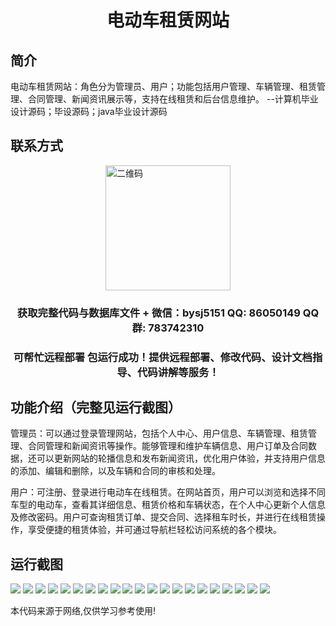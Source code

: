 <p><h1 align="center">电动车租赁网站</h1></p>

## 简介
电动车租赁网站：角色分为管理员、用户；功能包括用户管理、车辆管理、租赁管理、合同管理、新闻资讯展示等，支持在线租赁和后台信息维护。    --计算机毕业设计源码；毕设源码；java毕业设计源码


## 联系方式
<img src="https://bs-1329754181.cos.ap-shanghai.myqcloud.com/wx.jpg" alt="二维码" style="display: block; margin: 0 auto;" width="200px">
<p><h3 align="center">获取完整代码与数据库文件 + 微信：bysj5151 QQ: 86050149 QQ群: 783742310</h3></p>
<p><h3 align="center">可帮忙远程部署 包运行成功！提供远程部署、修改代码、设计文档指导、代码讲解等服务！</h3></p>

## 功能介绍（完整见运行截图）
管理员：可以通过登录管理网站，包括个人中心、用户信息、车辆管理、租赁管理、合同管理和新闻资讯等操作。能够管理和维护车辆信息、用户订单及合同数据，还可以更新网站的轮播信息和发布新闻资讯，优化用户体验，并支持用户信息的添加、编辑和删除，以及车辆和合同的审核和处理。

用户：可注册、登录进行电动车在线租赁。在网站首页，用户可以浏览和选择不同车型的电动车，查看其详细信息、租赁价格和车辆状态，在个人中心更新个人信息及修改密码。用户可查询租赁订单、提交合同、选择租车时长，并进行在线租赁操作，享受便捷的租赁体验，并可通过导航栏轻松访问系统的各个模块。


## 运行截图
![](https://bs-1329754181.cos.ap-shanghai.myqcloud.com/ssm/ElectricCarRentalWebsite/img/001.jpg)
![](https://bs-1329754181.cos.ap-shanghai.myqcloud.com/ssm/ElectricCarRentalWebsite/img/002.jpg)
![](https://bs-1329754181.cos.ap-shanghai.myqcloud.com/ssm/ElectricCarRentalWebsite/img/003.jpg)
![](https://bs-1329754181.cos.ap-shanghai.myqcloud.com/ssm/ElectricCarRentalWebsite/img/004.jpg)
![](https://bs-1329754181.cos.ap-shanghai.myqcloud.com/ssm/ElectricCarRentalWebsite/img/005.jpg)
![](https://bs-1329754181.cos.ap-shanghai.myqcloud.com/ssm/ElectricCarRentalWebsite/img/006.jpg)
![](https://bs-1329754181.cos.ap-shanghai.myqcloud.com/ssm/ElectricCarRentalWebsite/img/007.jpg)
![](https://bs-1329754181.cos.ap-shanghai.myqcloud.com/ssm/ElectricCarRentalWebsite/img/008.jpg)
![](https://bs-1329754181.cos.ap-shanghai.myqcloud.com/ssm/ElectricCarRentalWebsite/img/009.jpg)
![](https://bs-1329754181.cos.ap-shanghai.myqcloud.com/ssm/ElectricCarRentalWebsite/img/010.jpg)
![](https://bs-1329754181.cos.ap-shanghai.myqcloud.com/ssm/ElectricCarRentalWebsite/img/011.jpg)
![](https://bs-1329754181.cos.ap-shanghai.myqcloud.com/ssm/ElectricCarRentalWebsite/img/012.jpg)
![](https://bs-1329754181.cos.ap-shanghai.myqcloud.com/ssm/ElectricCarRentalWebsite/img/013.jpg)
![](https://bs-1329754181.cos.ap-shanghai.myqcloud.com/ssm/ElectricCarRentalWebsite/img/014.jpg)
![](https://bs-1329754181.cos.ap-shanghai.myqcloud.com/ssm/ElectricCarRentalWebsite/img/015.jpg)
![](https://bs-1329754181.cos.ap-shanghai.myqcloud.com/ssm/ElectricCarRentalWebsite/img/016.jpg)
![](https://bs-1329754181.cos.ap-shanghai.myqcloud.com/ssm/ElectricCarRentalWebsite/img/017.jpg)
![](https://bs-1329754181.cos.ap-shanghai.myqcloud.com/ssm/ElectricCarRentalWebsite/img/018.jpg)
![](https://bs-1329754181.cos.ap-shanghai.myqcloud.com/ssm/ElectricCarRentalWebsite/img/019.jpg)
![](https://bs-1329754181.cos.ap-shanghai.myqcloud.com/ssm/ElectricCarRentalWebsite/img/020.jpg)
![](https://bs-1329754181.cos.ap-shanghai.myqcloud.com/ssm/ElectricCarRentalWebsite/img/021.jpg)

<p>本代码来源于网络,仅供学习参考使用!</p>
